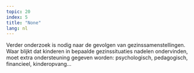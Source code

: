 ```yaml
---
topic: 20
index: 5
title: "None"
lang: nl
---
```

Verder onderzoek is nodig naar de gevolgen van gezinssamenstellingen. Waar
blijkt dat kinderen in bepaalde gezinssituaties nadelen ondervinden, moet
extra ondersteuning gegeven worden: psychologisch, pedagogisch, financieel,
kinderopvang...
